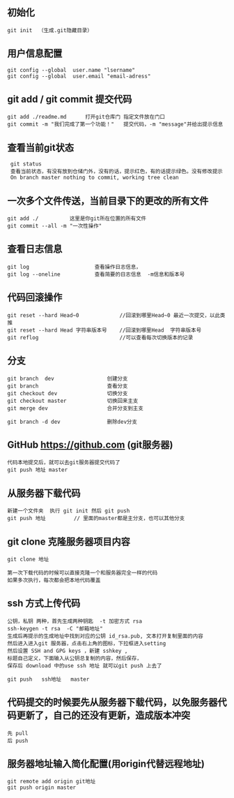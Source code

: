 ## 初始化

	git init  （生成.git隐藏目录）
 
## 用户信息配置

	git config --global  user.name "lsername"
	git config --global  user.email "email-adress"
 
##  git add  / git commit  提交代码

	git add ./readme.md      打开git仓库门 指定文件放在门口
	git commit -m "我们完成了第一个功能！"   提交代码，-m "message"并给出提示信息

##  查看当前git状态

	 git status  
	 查看当前状态，有没有放到仓储门外，没有的话，提示红色，有的话提示绿色。没有修改提示
	 On branch master nothing to commit, working tree clean

##  一次多个文件传送，当前目录下的更改的所有文件
 
	git add ./          这里是你git所在位置的所有文件
	git commit --all -m "一次性操作"
	
##  查看日志信息

	git log        				查看操作日志信息，
	git log --oneline			查看简要的日志信息  -m信息和版本号
	
## 代码回滚操作

	git reset --hard Head~0      		//回滚到哪里Head~0 最近一次提交，以此类推
	git reset --hard Head 字符串版本号  	//回滚到哪里Head  字符串版本号
	git reflog  						//可以查看每次切换版本的记录

## 分支

	git branch  dev  				创建分支
	git branch  	  				查看分支
	git checkout dev 	  			切换分支
	git checkout master 	  		切换回来主支
	git merge dev 	  				合并分支到主支
	
	git branch -d dev				删除dev分支
	
## GitHub  https://github.com (git服务器)

	代码本地提交后，就可以去git服务器提交代码了
	git push 地址 master
		
##  从服务器下载代码
 
	新建一个文件夹  执行	git init 然后 git push
	git push 地址 		// 里面的master都是主分支，也可以其他分支
	
## git clone 克隆服务器项目内容

	git clone 地址 
	
	第一次下载代码的时候可以直接克隆一个和服务器完全一样的代码
	如果多次执行，每次都会把本地代码覆盖

## ssh 方式上传代码

	公钥，私钥 两种，首先生成两种钥匙  -t 加密方式 rsa
	ssh-keygen -t rsa  -C "邮箱地址"
	生成后再提示的生成地址中找到对应的公钥 id_rsa.pub, 文本打开复制里面的内容
	然后进入进入git 服务器，点击右上角的图标，下拉框进入setting
	然后设置 SSH and GPG keys ，新建 sshkey ,
	标题自己定义，下面输入从公钥总复制的内容，然后保存，
	保存后 download 中的use ssh 地址 就可以git push 上去了
	
	git push   ssh地址   master

##  代码提交的时候要先从服务器下载代码，以免服务器代码更新了，自己的还没有更新，造成版本冲突
	
	先 pull   
	后 push
	
##  服务器地址输入简化配置(用origin代替远程地址)
	
	git remote add origin git地址
	git push origin master
	
	